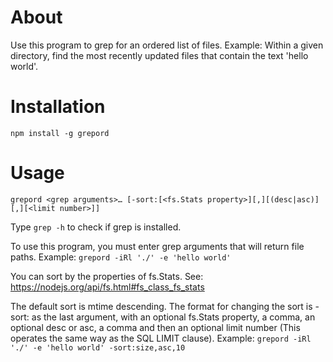 # About

Use this program to grep for an ordered list of files. Example:
Within a given directory, find the most recently updated files that
contain the text 'hello world'.

# Installation

`npm install -g grepord`

# Usage

`grepord <grep arguments>… [-sort:[<fs.Stats property>][,][(desc|asc)][,][<limit number>]]`

Type `grep -h` to check if grep is installed.

To use this program, you must enter grep arguments that will return file paths. Example: `grepord -iRl './' -e 'hello world'`

You can sort by the properties of fs.Stats. See: https://nodejs.org/api/fs.html#fs_class_fs_stats

The default sort is mtime descending. The format for changing
the sort is -sort: as the last argument, with an optional
fs.Stats property, a comma, an optional desc or asc, a comma and
then an optional limit number (This operates the same way as the
SQL LIMIT clause). Example: `grepord -iRl './' -e 'hello world' -sort:size,asc,10`